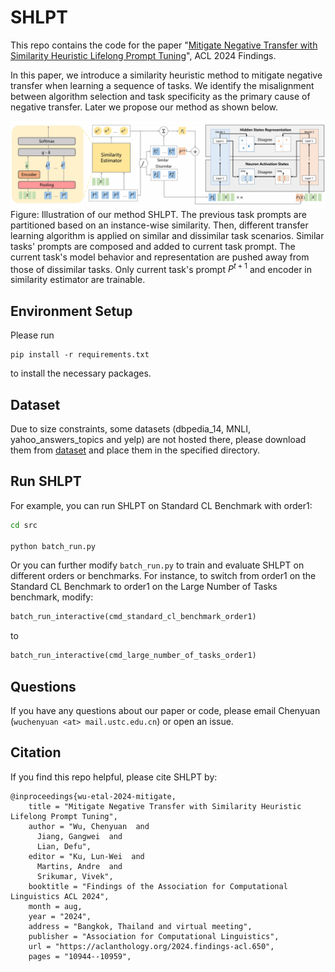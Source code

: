 # SHLPT

This repo contains the code for the paper "[Mitigate Negative Transfer with Similarity Heuristic Lifelong Prompt Tuning](https://arxiv.org/pdf/2406.12251)", ACL 2024 Findings.

In this paper, we introduce a similarity heuristic method to mitigate negative transfer when learning a sequence of tasks. We identify the misalignment between algorithm selection and task specificity as the primary cause of negative transfer. Later we propose our method as shown below.

![](images/framework.png)
Figure: Illustration of our method SHLPT. The previous task prompts are partitioned based on an instance-wise similarity. Then, different transfer learning algorithm is applied on similar and dissimilar task scenarios. Similar tasks' prompts are composed and added to current task prompt. The current task's model behavior and representation are pushed away from those of dissimilar tasks. Only current task's prompt $P^{t+1}$ and encoder in similarity estimator are trainable.


## Environment Setup

Please run
```
pip install -r requirements.txt
```
to install the necessary packages.

## Dataset

Due to size constraints, some datasets (dbpedia_14, MNLI, yahoo_answers_topics and yelp) are not hosted there, please download them from [dataset](https://drive.google.com/drive/folders/1xZNSQLWbM52ktJvXpJKg_M-TLEJptrfU?usp=sharing) and place them in the specified directory.

## Run SHLPT

For example, you can run SHLPT on Standard CL Benchmark with order1:

```bash
cd src

python batch_run.py
```

Or you can further modify `batch_run.py` to train and evaluate SHLPT on different orders or benchmarks. For instance, to switch from order1 on the Standard CL Benchmark to order1 on the Large Number of Tasks benchmark, modify:
```python
batch_run_interactive(cmd_standard_cl_benchmark_order1)
```
to
```python
batch_run_interactive(cmd_large_number_of_tasks_order1)
```

## Questions

If you have any questions about our paper or code, please email Chenyuan (`wuchenyuan <at> mail.ustc.edu.cn`) or open an issue.

## Citation

If you find this repo helpful, please cite SHLPT by:

```bibtext
@inproceedings{wu-etal-2024-mitigate,
    title = "Mitigate Negative Transfer with Similarity Heuristic Lifelong Prompt Tuning",
    author = "Wu, Chenyuan  and
      Jiang, Gangwei  and
      Lian, Defu",
    editor = "Ku, Lun-Wei  and
      Martins, Andre  and
      Srikumar, Vivek",
    booktitle = "Findings of the Association for Computational Linguistics ACL 2024",
    month = aug,
    year = "2024",
    address = "Bangkok, Thailand and virtual meeting",
    publisher = "Association for Computational Linguistics",
    url = "https://aclanthology.org/2024.findings-acl.650",
    pages = "10944--10959",
```
